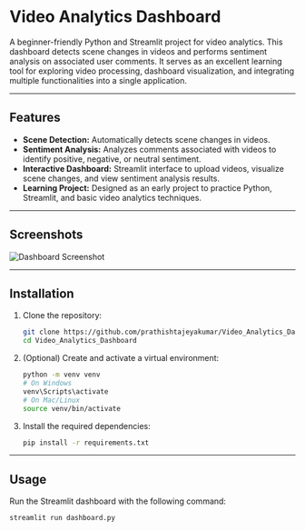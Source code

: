 # Video Analytics Dashboard

A beginner-friendly Python and Streamlit project for video analytics. This dashboard detects scene changes in videos and performs sentiment analysis on associated user comments. It serves as an excellent learning tool for exploring video processing, dashboard visualization, and integrating multiple functionalities into a single application.

---

## Features

- **Scene Detection:** Automatically detects scene changes in videos.
- **Sentiment Analysis:** Analyzes comments associated with videos to identify positive, negative, or neutral sentiment.
- **Interactive Dashboard:** Streamlit interface to upload videos, visualize scene changes, and view sentiment analysis results.
- **Learning Project:** Designed as an early project to practice Python, Streamlit, and basic video analytics techniques.

---

## Screenshots

![Dashboard Screenshot](https://github.com/user-attachments/assets/37b8a97e-f9be-4423-b372-1d0b53d4c4b7)



---

## Installation

1. Clone the repository:
    ```bash
    git clone https://github.com/prathishtajeyakumar/Video_Analytics_Dashboard.git
    cd Video_Analytics_Dashboard
    ```

2. (Optional) Create and activate a virtual environment:
    ```bash
    python -m venv venv
    # On Windows
    venv\Scripts\activate
    # On Mac/Linux
    source venv/bin/activate
    ```

3. Install the required dependencies:
    ```bash
    pip install -r requirements.txt
    ```

---

## Usage

Run the Streamlit dashboard with the following command:
```bash
streamlit run dashboard.py
